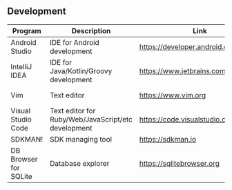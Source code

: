 ## Development

| Program | Description | Link | Plugins | Comment |
| --- | --- | --- | --- | --- |
| Android Studio | IDE for Android development | https://developer.android.com/studio | [ide-settings](https://github.com/fartem/ide-settings/tree/master/android_studio) |
| IntelliJ IDEA | IDE for Java/Kotlin/Groovy development | https://www.jetbrains.com/idea/ | [ide-settings](https://github.com/fartem/ide-settings/tree/master/intellij_idea) |
| Vim | Text editor | https://www.vim.org | [ide-settings](https://github.com/fartem/ide-settings/tree/master/vim) |
| Visual Studio Code | Text editor for Ruby/Web/JavaScript/etc development | https://code.visualstudio.com | [ide-settings](https://github.com/fartem/ide-settings/tree/master/vscode/extensions) |
| SDKMAN! | SDK managing tool | https://sdkman.io |
| DB Browser for SQLite | Database explorer | https://sqlitebrowser.org |
